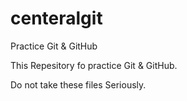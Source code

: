 # centeralgit
Practice Git & GitHub

This Repesitory fo practice Git & GitHub. 

Do not take these files Seriously.
